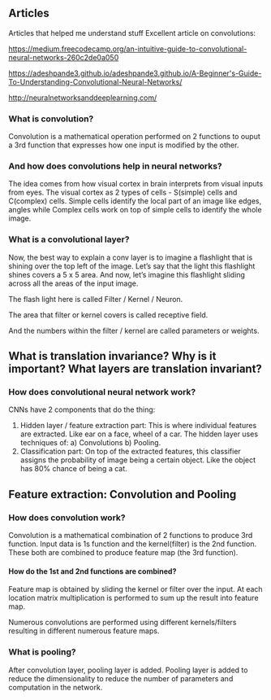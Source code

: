 ## Articles
Articles that helped me understand stuff
Excellent article on convolutions:

https://medium.freecodecamp.org/an-intuitive-guide-to-convolutional-neural-networks-260c2de0a050

https://adeshpande3.github.io/adeshpande3.github.io/A-Beginner's-Guide-To-Understanding-Convolutional-Neural-Networks/

http://neuralnetworksanddeeplearning.com/

### What is convolution?
Convolution is a mathematical operation performed on 2 functions to ouput a 3rd function that expresses how one input is modified by the other.

### And how does convolutions help in neural networks?
The idea comes from how visual cortex in brain interprets from visual inputs from eyes. The visual cortex as 2 types of cells - S(simple) cells and C(complex) cells. Simple cells identify the local part of an image like edges, angles while Complex cells work on top of simple cells to identify the whole image. 

### What is a convolutional layer?
Now, the best way to explain a conv layer is to imagine a flashlight that is shining over the top left of the image. Let’s say that the light this flashlight shines covers a 5 x 5 area. And now, let’s imagine this flashlight sliding across all the areas of the input image. 

The flash light here is called Filter / Kernel / Neuron.

The area that filter or kernel covers is called receptive field.

And the numbers within the filter / kernel are called parameters or weights.

## What is translation invariance? Why is it important? What layers are translation invariant?


### How does convolutional neural network work?
CNNs have 2 components that do the thing:
1. Hidden layer / feature extraction part: This is where individual features are extracted. Like ear on a face, wheel of a car. The hidden layer uses techniques of:
  a) Convolutions 
  b) Pooling.
2. Classification part: On top of the extracted features, this classifier assigns the probability of image being a certain object. Like the object has 80% chance of being a cat.

## Feature extraction: Convolution and Pooling

### How does convolution work?
Convolution is a mathematical combination of 2 functions to produce 3rd function. Input data is 1s function and the kernel(filter) is the 2nd function. These both are combined to produce feature map (the 3rd function).

#### How do the 1st and 2nd functions are combined?
Feature map is obtained by sliding the kernel or filter over the input. At each location matrix multiplication is performed to sum up the result into feature map.

Numerous convolutions are performed using different kernels/filters resulting in different numerous feature maps. 

### What is pooling?
After convolution layer, pooling layer is added. Pooling layer is added to reduce the dimensionality to reduce the number of parameters and computation in the network.
